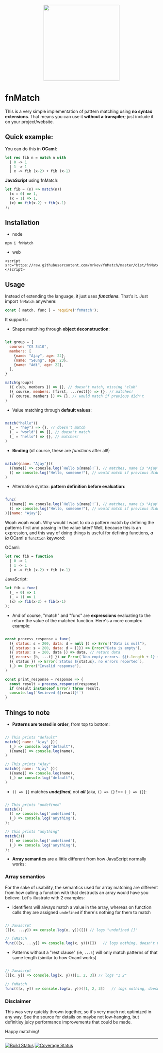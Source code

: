 <p align="center">
<img width=250 src="https://github.com/mrkev/fnMatch/raw/master/docs/img/cheesy_logo.png">
</p>

# fnMatch

This is a very simple implementation of pattern matching using **no syntax extensions**. That means you can use it **without a transpiler**; just include it on your project/website.

## Quick example:

You can do this in **OCaml**:

```ocaml
let rec fib n = match n with
  | 0 -> 1
  | 1 -> 1
  | x -> fib (x-2) + fib (x-1)
```

**JavaScript** using fnMatch:

```javascript
let fib = (n) => match(n)(
  (x = 0) => 1,
  (x = 1) => 1,
  (x) => fib(x-2) + fib(x-1)
);
```


## Installation

- node

```
npm i fnMatch
```

- web

```
<script src="https://raw.githubusercontent.com/mrkev/fnMatch/master/dist/fnMatch.js"></script>
```

## Usage

Instead of extending the language, it just uses **_functions_**. That's it. Just import `fnMatch` anywhere:

```javascript
const { match, func } = require('fnMatch');
```

It supports:

- Shape matching through **object deconstruction**:

```javascript

let group = {
  course: "CS 3410",
  members: [
    {name: "Ajay", age: 22},
    {name: "Seung", age: 23},
    {name: "Adi", age: 22},
  ],
}

match(group)(
  ({ club, members }) => {}, // doesn't match, missing "club"
  ({ course, members: [first, ...rest]}) => {}, // matches!
  ({ course, members }) => {}, // would match if previous didn't
)
```

- Value matching through **default values**:

```javascript

match("hello")(
  (_ = "hey") => {}, // doesn't match
  (_ = "world") => {}, // doesn't match
  (_ = "hello") => {}, // matches!
)

```

- **Binding** (of course, these are _functions_ after all!)

```javascript

match({name: "Ajay"})(
  ({name}) => conosle.log(`Hello ${name}!`), // matches, name is "Ajay"
  () => console.log("Hello, someone!"), // would match if previous didn't
)

```

- Alternative syntax: **pattern definition before evaluation**:

```javascript

func(
  ({name}) => conosle.log(`Hello ${name}!`), // matches, name is "Ajay"
  () => console.log("Hello, someone!"), // would match if previous didn't
)({name: "Ajay"})

```

Woah woah woah. Why would I want to do a pattern match by defining the patterns first and passing in the value later? Well, because this is an expression, and this way of doing things is useful for defining functions, _a la_ OCaml's `function` keyword:

OCaml:

```ocaml
let rec fib = function
  | 0 -> 1
  | 1 -> 1
  | x -> fib (x-2) + fib (x-1)
```

JavaScript:

```javascript
let fib = func(
  (_ = 0) => 1
  (_ = 1) => 1
  (x) => fib(x-2) + fib(x-1)
);
```

- And of course, "match" and "func" are **expressions** evaluating to the return the value of the matched function. Here's a more complex example:

```javascript

const process_response = func(
  ({ status: s = 200, data: d = null }) => Error("Data is null"),
  ({ status: s = 200, data: d = []}) => Error("Data is empty"),
  ({ status: s = 200, data }) => data, // return data
  ({ errors: [h, ...t] }) => Error(`Non-empty errors. ${t.length + 1} total.`),
  ({ status }) => Error(`Status ${status}, no errors reported`),
  (_) => Error("Invalid response"),
)

const print_response = response => {
  const result = process_response(response)
  if (result instanceof Error) throw result;
  console.log(`Recieved ${result}!`)
}
```

## Things to note

- **Patterns are tested in order**, from top to bottom:

```javascript

// This prints "default"
match({ name: "Ajay" })(
  (_) => console.log("default"),
  ({name}) => console.log(name),
)

// This prints "Ajay"
match({ name: "Ajay" })(
  ({name}) => console.log(name),
  (_) => console.log("default"),
)

```

- `() => {}` matches **_undefined_**, not **_all_** (aka, `() => {}` !== `(_) => {}`):

```javascript

// This prints "undefined"
match()(
  () => console.log('undefined'),
  (_) => console.log('anything'),
);

// This prints "anything"
match(3)(
  () => console.log('undefined'),
  (_) => console.log('anything'),
);

```

- **Array semantics** are a little different from how JavaScript normally works:


### Array semantics

For the sake of usability, the semantics used for array matching are different from how calling a function with that destructs an array would have you believe. Let's illustrate with 2 examples:

- Identifiers will always match a value in the array, whereas on function calls they are assigned `undefined` if there's nothing for them to match

```javascript

// Javascrpt
(([x, ...y]) => console.log(x, y))([]) // logs "undefined []"

// fnMatch
func(([x, ...y]) => console.log(x, y))([])   // logs nothing, doesn't match
```

- Patterns without a "rest clause" (ie, `...t`) will only match patterns of that same length (similar to how Ocaml works)

```javascript

// Javascrpt
(([x, y]) => console.log(x, y))([1, 2, 3]) // logs "1 2"

// fnMatch
func(([x, y]) => console.log(x, y))([1, 2, 3])   // logs nothing, doesn't match
```


### Disclaimer

This was very quickly thrown together, so it's very much not optimized in any way. See the source for details on maybe not low-hanging, but definitley juicy performance improvements that could be made.

Happy matching!

--------------

[![Build Status](https://travis-ci.org/mrkev/fnMatch.svg?branch=master)](https://travis-ci.org/mrkev/fnMatch)
[![Coverage Status](https://coveralls.io/repos/github/mrkev/fnMatch/badge.svg?branch=master)](https://coveralls.io/github/mrkev/fnMatch?branch=master)
